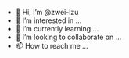 - 👋 Hi, I’m @zwei-lzu
- 👀 I’m interested in ...
- 🌱 I’m currently learning ...
- 💞️ I’m looking to collaborate on ...
- 📫 How to reach me ...

<!---
zwei-lzu/zwei-lzu is a ✨ special ✨ repository because its `README.md` (this file) appears on your GitHub profile.
You can click the Preview link to take a look at your changes.
--->
